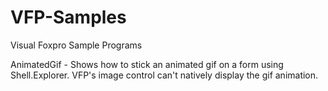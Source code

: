 # VFP-Samples

Visual Foxpro Sample Programs

AnimatedGif - Shows how to stick an animated gif on a form using Shell.Explorer.  VFP's image control can't natively display the gif animation.
